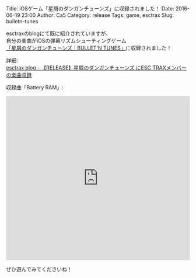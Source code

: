 Title: iOSゲーム「星屑のダンガンチューンズ」に収録されました！
Date: 2016-06-19 23:00
Author: Ca5
Category: release
Tags: game, esctrax
Slug: bulletn-tunes

esctraxのblogにて既に紹介されていますが、  
自分の楽曲がiOSの弾幕リズムシューティングゲーム  
[「星屑のダンガンチューンズ｜BULLET'N TUNES」](http://t.umblr.com/redirect?z=https%3A%2F%2Fitunes.apple.com%2Fjp%2Fapp%2Fbulletntunes%2Fid1039514679&t=YmVjNjY3NDllN2IxYzcxYTAyNDIxOWNmMjMxNzNjZTdhZTc2YjI1NSxiWmhmdTUwZA%3D%3D)に収録されました！

詳細:  
[esctrax blog - 【RELEASE】星屑のダンガンチューンズ にESC TRAXメンバーの楽曲収録](http://blog.esctrax.com/post/146105773560/release%E6%98%9F%E5%B1%91%E3%81%AE%E3%83%80%E3%83%B3%E3%82%AC%E3%83%B3%E3%83%81%E3%83%A5%E3%83%BC%E3%83%B3%E3%82%BA-%E3%81%ABesc-trax%E3%83%A1%E3%83%B3%E3%83%90%E3%83%BC%E3%81%AE%E6%A5%BD%E6%9B%B2%E5%8F%8E%E9%8C%B2)

収録曲「Battery RAM」:
<iframe width="100%" height="450" scrolling="no" frameborder="no" src="https://w.soundcloud.com/player/?url=https%3A//api.soundcloud.com/tracks/269856659&amp;auto_play=false&amp;hide_related=false&amp;show_comments=true&amp;show_user=true&amp;show_reposts=false&amp;visual=true"></iframe>


ぜひ遊んでみてくださいね！
